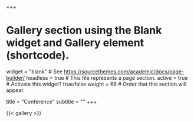 +++
# Gallery section using the Blank widget and Gallery element (shortcode).
widget = "blank"  # See https://sourcethemes.com/academic/docs/page-builder/
headless = true  # This file represents a page section.
active = true  # Activate this widget? true/false
weight = 66  # Order that this section will appear.

title = "Conference"
subtitle = ""
+++

{{< gallery >}}
